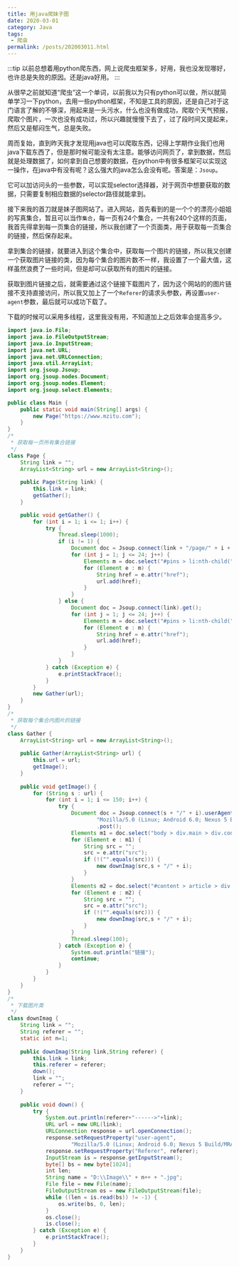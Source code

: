 ```yaml
---
title: 用java爬妹子图
date: 2020-03-01
category: Java
tags:
 - 爬虫
permalink: /posts/202003011.html
---
```


:::tip
以前总想着用python爬东西，网上说爬虫框架多，好用，我也没发现哪好，也许总是失败的原因。还是java好用。
:::

<!-- more -->

从很早之前就知道“爬虫”这一个单词，以前我以为只有python可以做，所以就简单学习一下python，去用一些python框架，不知是工具的原因，还是自己对于这门语言了解的不够深，用起来是一头污水，什么也没有做成功，爬取个天气预报，爬取个图片，一次也没有成功过，所以兴趣就慢慢下去了，过了段时间又提起来，然后又是郁闷生气，总是失败。

周而复始，直到昨天我才发现用java也可以爬取东西，记得上学期作业我们也用java下载东西了，但是那时候可能没有太注意。能够访问网页了，拿到数据，然后就是处理数据了，如何拿到自己想要的数据，在python中有很多框架可以实现这一操作，在java中有没有呢？这么强大的java怎么会没有呢。答案是：`Jsoup`。

它可以加访问头的一些参数，可以实现selector选择器，对于网页中想要获取的数据，只需要复制相应数据的selector路径就能拿到。

接下来我的首刀就是妹子图网站了。进入网站，首先看到的是一个个的漂亮小姐姐的写真集合，暂且可以当作`集合`，每一页有24个集合，一共有240个这样的页面，我首先得拿到每一页集合的链接，所以我创建了一个页面类，用于获取每一页集合的链接，然后保存起来。

拿到集合的链接，就要进入到这个集合中，获取每一个图片的链接，所以我又创建一个获取图片链接的类，因为每个集合的图片数不一样，我设置了一个最大值，这样虽然浪费了一些时间，但是却可以获取所有的图片的链接。

获取到图片链接之后，就需要通过这个链接下载图片了，因为这个网站的的图片链接不支持直接访问，所以我又加上了一个`Referer`的请求头参数，再设置`user-agent`参数，最后就可以成功下载了。

下载的时候可以采用多线程，这里我没有用，不知道加上之后效率会提高多少。

```java
import java.io.File;
import java.io.FileOutputStream;
import java.io.InputStream;
import java.net.URL;
import java.net.URLConnection;
import java.util.ArrayList;
import org.jsoup.Jsoup;
import org.jsoup.nodes.Document;
import org.jsoup.nodes.Element;
import org.jsoup.select.Elements;

public class Main {
	public static void main(String[] args) {
		new Page("https://www.mzitu.com");
	}
}
/*
 * 获取每一页所有集合链接
 */
class Page {
	String link = "";
	ArrayList<String> url = new ArrayList<String>();
	
	public Page(String link) {
		this.link = link;
		getGather();
	}

	public void getGather() {
		for (int i = 1; i <= 1; i++) {
			try {
				Thread.sleep(1000);
				if (i != 1) {
					Document doc = Jsoup.connect(link + "/page/" + i + "/").post();
					for (int j = 1; j <= 24; j++) {
						Elements m = doc.select("#pins > li:nth-child(" + j + ") > a");
						for (Element e : m) {
							String href = e.attr("href");
							url.add(href);
						}
					}
				} else {
					Document doc = Jsoup.connect(link).get();
					for (int j = 1; j <= 24; j++) {
						Elements m = doc.select("#pins > li:nth-child(" + j + ") > a");
						for (Element e : m) {
							String href = e.attr("href");
							url.add(href);
						}
					}
				}
			} catch (Exception e) {
				e.printStackTrace();
			}
		}
		new Gather(url);
	}
}
/*
 * 获取每个集合内图片的链接
 */
class Gather {
	ArrayList<String> url = new ArrayList<String>();
	
	public Gather(ArrayList<String> url) {
		this.url = url;
		getImage();
	}
	
	public void getImage() {
		for (String s : url) {
			for (int i = 1; i <= 150; i++) {
				try {
					Document doc = Jsoup.connect(s + "/" + i).userAgent(
							"Mozilla/5.0 (Linux; Android 6.0; Nexus 5 Build/MRA58N) AppleWebKit/537.36 (KHTML, like Gecko) Chrome/80.0.3987.122 Mobile Safari/537.36")
							.post();
					Elements m1 = doc.select("body > div.main > div.content > div.main-image > p > a > img");
					for (Element e : m1) {
						String src = "";
						src = e.attr("src");
						if (!("".equals(src))) {
							new downImag(src,s + "/" + i);
						}
					}
					Elements m2 = doc.select("#content > article > div:nth-child(2) > figure > p > a > img");
					for (Element e : m2) {
						String src = "";
						src = e.attr("src");
						if (!("".equals(src))) {
							new downImag(src,s + "/" + i);
						}
					}
					Thread.sleep(100);
				} catch (Exception e) {
					System.out.println("链接");
					continue;
				}
			}
		}
	}
}
/*
 * 下载图片类
 */
class downImag {
	String link = "";
	String referer = "";
	static int n=1;
	
	public downImag(String link,String referer) {
		this.link = link;
		this.referer = referer;
		down();
		link = "";
		referer = "";
	}
	
	public void down() {
		try {
			System.out.println(referer+"------>"+link);
			URL url = new URL(link);
			URLConnection response = url.openConnection();
			response.setRequestProperty("user-agent",
					"Mozilla/5.0 (Linux; Android 6.0; Nexus 5 Build/MRA58N) AppleWebKit/537.36 (KHTML, like Gecko) Chrome/80.0.3987.122 Mobile Safari/537.36");
			response.setRequestProperty("Referer", referer);
			InputStream is = response.getInputStream();
			byte[] bs = new byte[1024];
			int len;
			String name = "D:\\Image\\" + n++ + ".jpg";
			File file = new File(name);
			FileOutputStream os = new FileOutputStream(file);
			while ((len = is.read(bs)) != -1) {
				os.write(bs, 0, len);
			}
			os.close();
			is.close();
		} catch (Exception e) {
		    e.printStackTrace();
		}
	}
}
```